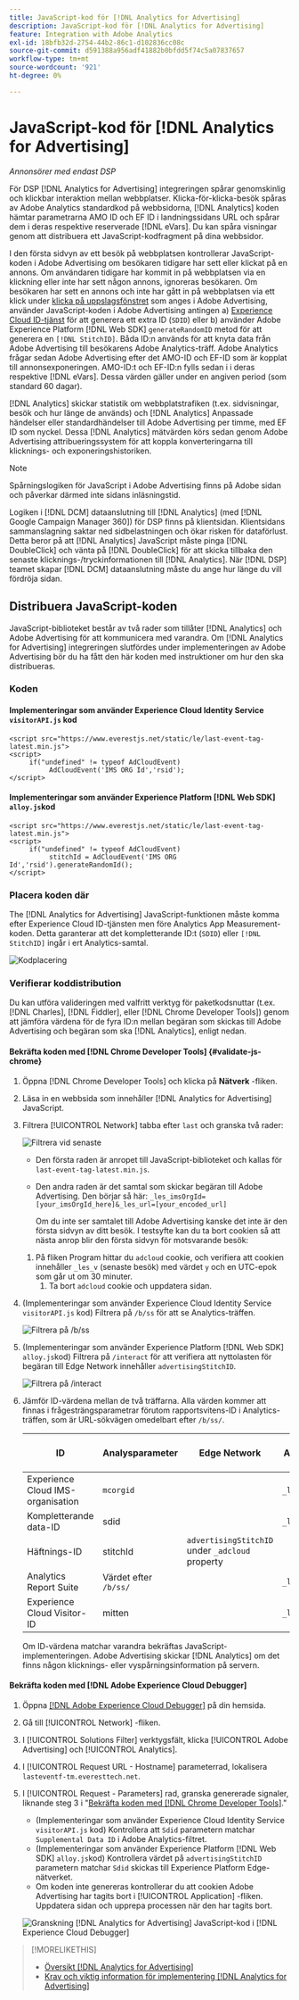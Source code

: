 ```yaml
---
title: JavaScript-kod för [!DNL Analytics for Advertising]
description: JavaScript-kod för [!DNL Analytics for Advertising]
feature: Integration with Adobe Analytics
exl-id: 18bfb32d-2754-44b2-86c1-d102836cc08c
source-git-commit: d591388a956adf41882b0bfdd5f74c5a07837657
workflow-type: tm+mt
source-wordcount: '921'
ht-degree: 0%

---
```


# JavaScript-kod för [!DNL Analytics for Advertising]

*Annonsörer med endast DSP*

För DSP [!DNL Analytics for Advertising] integreringen spårar genomskinlig och klickbar interaktion mellan webbplatser. Klicka-för-klicka-besök spåras av Adobe Analytics standardkod på webbsidorna, [!DNL Analytics] koden hämtar parametrarna AMO ID och EF ID i landningssidans URL och spårar dem i deras respektive reserverade [!DNL eVars]. Du kan spåra visningar genom att distribuera ett JavaScript-kodfragment på dina webbsidor.

I den första sidvyn av ett besök på webbplatsen kontrollerar JavaScript-koden i Adobe Advertising om besökaren tidigare har sett eller klickat på en annons. Om användaren tidigare har kommit in på webbplatsen via en klickning eller inte har sett någon annons, ignoreras besökaren. Om besökaren har sett en annons och inte har gått in på webbplatsen via ett klick under [klicka på uppslagsfönstret](/help/integrations/analytics/prerequisites.md#lookback-a4adc) som anges i Adobe Advertising, använder JavaScript-koden i Adobe Advertising antingen a) [Experience Cloud ID-tjänst](https://experienceleague.adobe.com/docs/id-service/using/home.html) för att generera ett extra ID (`SDID`) eller b) använder Adobe Experience Platform [!DNL Web SDK] `generateRandomID` metod för att generera en `[!DNL StitchID]`. Båda ID:n används för att knyta data från Adobe Advertising till besökarens Adobe Analytics-träff. Adobe Analytics frågar sedan Adobe Advertising efter det AMO-ID och EF-ID som är kopplat till annonsexponeringen. AMO-ID:t och EF-ID:n fylls sedan i i deras respektive [!DNL eVars]. Dessa värden gäller under en angiven period (som standard 60 dagar).

[!DNL Analytics] skickar statistik om webbplatstrafiken (t.ex. sidvisningar, besök och hur länge de används) och [!DNL Analytics] Anpassade händelser eller standardhändelser till Adobe Advertising per timme, med EF ID som nyckel. Dessa [!DNL Analytics] mätvärden körs sedan genom Adobe Advertising attribueringssystem för att koppla konverteringarna till klicknings- och exponeringshistoriken.

>[!NOTE]
>
>Spårningslogiken för JavaScript i Adobe Advertising finns på Adobe sidan och påverkar därmed inte sidans inläsningstid.
>
>Logiken i [!DNL DCM] dataanslutning till [!DNL Analytics] (med [!DNL Google Campaign Manager 360]) för DSP finns på klientsidan. Klientsidans sammanslagning saktar ned sidbelastningen och ökar risken för dataförlust. Detta beror på att [!DNL Analytics] JavaScript måste pinga [!DNL DoubleClick] och vänta på [!DNL DoubleClick] för att skicka tillbaka den senaste klicknings-/tryckinformationen till [!DNL Analytics]. När [!DNL DSP] teamet skapar [!DNL DCM] dataanslutning måste du ange hur länge du vill fördröja sidan.

## Distribuera JavaScript-koden

JavaScript-biblioteket består av två rader som tillåter [!DNL Analytics] och Adobe Advertising för att kommunicera med varandra. Om [!DNL Analytics for Advertising] integreringen slutfördes under implementeringen av Adobe Advertising bör du ha fått den här koden med instruktioner om hur den ska distribueras.

### Koden

#### Implementeringar som använder Experience Cloud Identity Service `visitorAPI.js` kod

```
<script src="https://www.everestjs.net/static/le/last-event-tag-latest.min.js">
<script>
     if("undefined" != typeof AdCloudEvent) 
          AdCloudEvent('IMS ORG Id','rsid');
</script>
```

#### Implementeringar som använder Experience Platform [!DNL Web SDK] `alloy.js`kod

```
<script src="https://www.everestjs.net/static/le/last-event-tag-latest.min.js">
<script>
     if("undefined" != typeof AdCloudEvent) 
          stitchId = AdCloudEvent('IMS ORG Id','rsid').generateRandomId();
</script>
```

### Placera koden där

The [!DNL Analytics for Advertising] JavaScript-funktionen måste komma efter Experience Cloud ID-tjänsten men före Analytics App Measurement-koden. Detta garanterar att det kompletterande ID:t (`SDID`) eller `[!DNL StitchID]` ingår i ert Analytics-samtal.

![Kodplacering](/help/integrations/assets/a4adc-code-placement.png)

### Verifierar koddistribution

Du kan utföra valideringen med valfritt verktyg för paketkodsnuttar (t.ex. [!DNL Charles], [!DNL Fiddler], eller [!DNL Chrome Developer Tools]) genom att jämföra värdena för de fyra ID:n mellan begäran som skickas till Adobe Advertising och begäran som ska [!DNL Analytics], enligt nedan.

#### Bekräfta koden med [!DNL Chrome Developer Tools] {#validate-js-chrome}

1. Öppna [!DNL Chrome Developer Tools] och klicka på **Nätverk** -fliken.

1. Läsa in en webbsida som innehåller [!DNL Analytics for Advertising] JavaScript.

1. Filtrera [!UICONTROL Network] tabba efter `last` och granska två rader:

   ![Filtrera vid senaste](/help/integrations/assets/a4adc-code-validation-filter-last.png)

   * Den första raden är anropet till JavaScript-biblioteket och kallas för `last-event-tag-latest.min.js`.
   * Den andra raden är det samtal som skickar begäran till Adobe Advertising. Den börjar så här: `_les_imsOrgId=[your_imsOrgId_here]&_les_url=[your_encoded_url]`

     Om du inte ser samtalet till Adobe Advertising kanske det inte är den första sidvyn av ditt besök. I testsyfte kan du ta bort cookien så att nästa anrop blir den första sidvyn för motsvarande besök:

   1. På fliken Program hittar du `adcloud` cookie, och verifiera att cookien innehåller `_les_v` (senaste besök) med värdet `y` och en UTC-epok som går ut om 30 minuter.
      1. Ta bort `adcloud` cookie och uppdatera sidan.

1. (Implementeringar som använder Experience Cloud Identity Service `visitorAPI.js` kod) Filtrera på `/b/ss` för att se Analytics-träffen.

   ![Filtrera på `/b/ss`](/help/integrations/assets/a4adc-code-validation-filter-bss.png)

1. (Implementeringar som använder Experience Platform [!DNL Web SDK] `alloy.js`kod) Filtrera på `/interact` för att verifiera att nyttolasten för begäran till Edge Network innehåller `advertisingStitchID`.

   ![Filtrera på `/interact`](/help/integrations/assets/a4adc-code-validation-filter-interact.png)

1. Jämför ID-värdena mellan de två träffarna. Alla värden kommer att finnas i frågesträngsparametrar förutom rapportsvitens-ID i Analytics-träffen, som är URL-sökvägen omedelbart efter `/b/ss/`.

   | ID | Analysparameter | Edge Network | Adobe Advertising-parameter |
   | --- | --- | --- | --- |
   | Experience Cloud IMS-organisation | `mcorgid` |  | `_les_imsOrgid` |
   | Kompletterande data-ID | sdid |  | `_les_sdid` |
   | Häftnings-ID | stitchId | `advertisingStitchID` under `_adcloud` property |  |
   | Analytics Report Suite | Värdet efter `/b/ss/` | | `_les_rsid` |
   | Experience Cloud Visitor-ID | mitten |  | `_les_mid` |

   Om ID-värdena matchar varandra bekräftas JavaScript-implementeringen. Adobe Advertising skickar [!DNL Analytics] om det finns någon klicknings- eller vyspårningsinformation på servern.

#### Bekräfta koden med [!DNL Adobe Experience Cloud Debugger]

1. Öppna [[!DNL Adobe Experience Cloud Debugger]](https://experienceleague.adobe.com/docs/debugger/using-v2/summary.html) på din hemsida.
1. Gå till [!UICONTROL Network] -fliken.
1. I [!UICONTROL Solutions Filter] verktygsfält, klicka [!UICONTROL Adobe Advertising] och [!UICONTROL Analytics].
1. I [!UICONTROL Request URL - Hostname] parameterrad, lokalisera `lasteventf-tm.everesttech.net`.
1. I [!UICONTROL Request - Parameters] rad, granska genererade signaler, liknande steg 3 i &quot;[Bekräfta koden med [!DNL Chrome Developer Tools]](#validate-js-chrome).&quot;
   * (Implementeringar som använder Experience Cloud Identity Service `visitorAPI.js` kod) Kontrollera att `Sdid` parametern matchar `Supplemental Data ID` i Adobe Analytics-filtret.
   * (Implementeringar som använder Experience Platform [!DNL Web SDK] `alloy.js`kod) Kontrollera värdet på `advertisingStitchID` parametern matchar `Sdid` skickas till Experience Platform Edge-nätverket.
   * Om koden inte genereras kontrollerar du att cookien Adobe Advertising har tagits bort i [!UICONTROL Application] -fliken. Uppdatera sidan och upprepa processen när den har tagits bort.

   ![Granskning [!DNL Analytics for Advertising] JavaScript-kod i [!DNL Experience Cloud Debugger]](/help/integrations/assets/a4adc-js-audit-debugger.png)

>[!MORELIKETHIS]
>
>* [Översikt [!DNL Analytics for Advertising]](overview.md)
>* [Krav och viktig information för implementering [!DNL Analytics for Advertising]](prerequisites.md)
